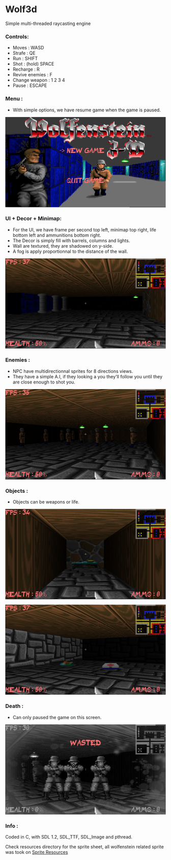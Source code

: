 # Wolf3d
Simple multi-threaded raycasting engine
 
### Controls:
 - Moves : WASD
 - Strafe : QE
 - Run : SHIFT
 - Shot : (hold) SPACE
 - Recharge : R
 - Revive enemies : F
 - Change weapon : 1 2 3 4
 - Pause : ESCAPE

### Menu :

 - With simple options, we have resume game when the game is paused.

![alt text](https://github.com/thchin/Wolf3d/blob/master/screenshots/Menu.png)

### UI + Decor + Minimap:

 - For the UI, we have frame per second top left, minimap top right, life bottom left and ammunitions bottom right.
 - The Decor is simply fill with barrels, columns and lights.
 - Wall are textured, they are shadowed on y-side.
 - A fog is apply proportionnal to the distance of the wall.

![alt text](https://github.com/thchin/Wolf3d/blob/master/screenshots/Screenshot1.png)

### Enemies :

 - NPC have multidirectionnal sprites for 8 directions views.
 - They have a simple A.I, if they looking a you they'll follow you until they are close enough to shot you.

![alt text](https://github.com/thchin/Wolf3d/blob/master/screenshots/Screenshot2.png)

### Objects :

 - Objects can be weapons or life.

![alt text](https://github.com/thchin/Wolf3d/blob/master/screenshots/Screenshot3.png)

![alt text](https://github.com/thchin/Wolf3d/blob/master/screenshots/Screenshot4.png)

### Death :

 - Can only paused the game on this screen.

![alt text](https://github.com/thchin/Wolf3d/blob/master/screenshots/Death.png)

### Info :

Coded in C, with SDL 1.2, SDL_TTF, SDL_Image and pthread.

Check resources directory for the sprite sheet, all wolfenstein related sprite was took on [Sprite Resources](https://www.spriters-resource.com/)
